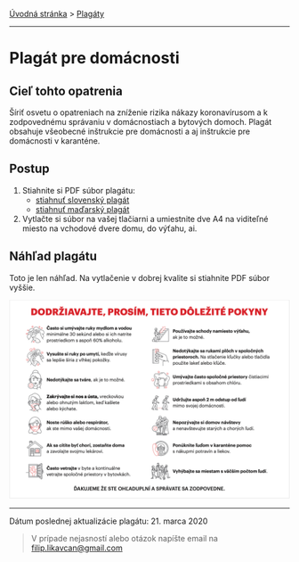 [Úvodná stránka](../../) &gt; [Plagáty](../../projekty/plagaty.md)

***
# Plagát pre domácnosti

## Cieľ tohto opatrenia

Šíriť osvetu o opatreniach na zníženie rizika nákazy koronavírusom a k zodpovednému správaniu v domácnostiach a bytových domoch. Plagát obsahuje všeobecné inštrukcie pre domácnosti a aj inštrukcie pre domácnosti v karanténe.

## Postup

1. Stiahnite si PDF súbor plagátu:
    * [stiahnuť slovenský plagát](../../files/domacnosti/domacnosti-plagat-v2020032101.pdf)
    * [stiahnuť maďarský plagát](../../files/domacnosti/domacnosti-plagat-v2020032101-hu.pdf)
2. Vytlačte si súbor na vašej tlačiarni a umiestnite dve A4 na viditeľné miesto na vchodové dvere domu, do výťahu, ai.

## Náhľad plagátu

Toto je len náhľad. Na vytlačenie v dobrej kvalite si stiahnite PDF súbor vyššie.

![](../../images/domacnosti/plagat-v2020032101.png)

***
Dátum poslednej aktualizácie plagátu: 21. marca 2020

> V prípade nejasností alebo otázok napíšte email na filip.likavcan@gmail.com